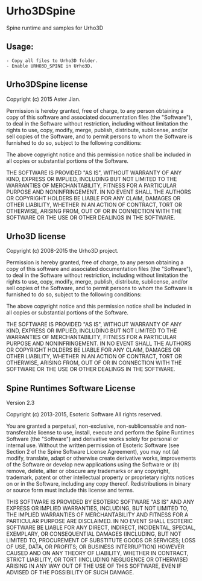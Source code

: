 # Urho3DSpine
Spine runtime and samples for Urho3D

## Usage:
	- Copy all files to Urho3D folder.
	- Enable URHO3D_SPINE in Urho3D.

Urho3DSpine license
-------------------

Copyright (c) 2015 Aster Jian.

Permission is hereby granted, free of charge, to any person obtaining a
copy of this software and associated documentation files (the "Software"),
to deal in the Software without restriction, including without limitation
the rights to use, copy, modify, merge, publish, distribute, sublicense,
and/or sell copies of the Software, and to permit persons to whom the
Software is furnished to do so, subject to the following conditions:

The above copyright notice and this permission notice shall be included in
all copies or substantial portions of the Software.

THE SOFTWARE IS PROVIDED "AS IS", WITHOUT WARRANTY OF ANY KIND, EXPRESS OR
IMPLIED, INCLUDING BUT NOT LIMITED TO THE WARRANTIES OF MERCHANTABILITY,
FITNESS FOR A PARTICULAR PURPOSE AND NONINFRINGEMENT. IN NO EVENT SHALL
THE AUTHORS OR COPYRIGHT HOLDERS BE LIABLE FOR ANY CLAIM, DAMAGES OR OTHER
LIABILITY, WHETHER IN AN ACTION OF CONTRACT, TORT OR OTHERWISE, ARISING
FROM, OUT OF OR IN CONNECTION WITH THE SOFTWARE OR THE USE OR OTHER
DEALINGS IN THE SOFTWARE.


Urho3D license
--------------

Copyright (c) 2008-2015 the Urho3D project.

Permission is hereby granted, free of charge, to any person obtaining a
copy of this software and associated documentation files (the "Software"),
to deal in the Software without restriction, including without limitation
the rights to use, copy, modify, merge, publish, distribute, sublicense,
and/or sell copies of the Software, and to permit persons to whom the
Software is furnished to do so, subject to the following conditions:

The above copyright notice and this permission notice shall be included in
all copies or substantial portions of the Software.

THE SOFTWARE IS PROVIDED "AS IS", WITHOUT WARRANTY OF ANY KIND, EXPRESS OR
IMPLIED, INCLUDING BUT NOT LIMITED TO THE WARRANTIES OF MERCHANTABILITY,
FITNESS FOR A PARTICULAR PURPOSE AND NONINFRINGEMENT. IN NO EVENT SHALL
THE AUTHORS OR COPYRIGHT HOLDERS BE LIABLE FOR ANY CLAIM, DAMAGES OR OTHER
LIABILITY, WHETHER IN AN ACTION OF CONTRACT, TORT OR OTHERWISE, ARISING
FROM, OUT OF OR IN CONNECTION WITH THE SOFTWARE OR THE USE OR OTHER
DEALINGS IN THE SOFTWARE.


Spine Runtimes Software License
-------------------------------
Version 2.3

Copyright (c) 2013-2015, Esoteric Software
All rights reserved.

You are granted a perpetual, non-exclusive, non-sublicensable and
non-transferable license to use, install, execute and perform the Spine
Runtimes Software (the "Software") and derivative works solely for personal
or internal use. Without the written permission of Esoteric Software (see
Section 2 of the Spine Software License Agreement), you may not (a) modify,
translate, adapt or otherwise create derivative works, improvements of the
Software or develop new applications using the Software or (b) remove,
delete, alter or obscure any trademarks or any copyright, trademark, patent
or other intellectual property or proprietary rights notices on or in the
Software, including any copy thereof. Redistributions in binary or source
form must include this license and terms.

THIS SOFTWARE IS PROVIDED BY ESOTERIC SOFTWARE "AS IS" AND ANY EXPRESS OR
IMPLIED WARRANTIES, INCLUDING, BUT NOT LIMITED TO, THE IMPLIED WARRANTIES OF
MERCHANTABILITY AND FITNESS FOR A PARTICULAR PURPOSE ARE DISCLAIMED. IN NO
EVENT SHALL ESOTERIC SOFTWARE BE LIABLE FOR ANY DIRECT, INDIRECT, INCIDENTAL,
SPECIAL, EXEMPLARY, OR CONSEQUENTIAL DAMAGES (INCLUDING, BUT NOT LIMITED TO,
PROCUREMENT OF SUBSTITUTE GOODS OR SERVICES; LOSS OF USE, DATA, OR PROFITS;
OR BUSINESS INTERRUPTION) HOWEVER CAUSED AND ON ANY THEORY OF LIABILITY,
WHETHER IN CONTRACT, STRICT LIABILITY, OR TORT (INCLUDING NEGLIGENCE OR
OTHERWISE) ARISING IN ANY WAY OUT OF THE USE OF THIS SOFTWARE, EVEN IF
ADVISED OF THE POSSIBILITY OF SUCH DAMAGE.
